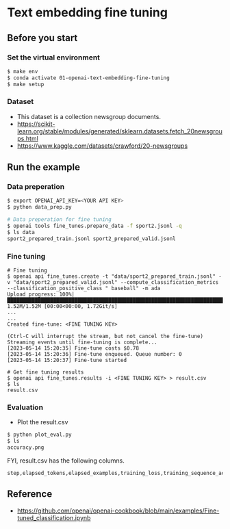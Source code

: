 # Text embedding fine tuning

## Before you start
### Set the virtual environment
```bash
$ make env
$ conda activate 01-openai-text-embedding-fine-tuning
$ make setup
```
### Dataset
- This dataset is a collection newsgroup documents.
- https://scikit-learn.org/stable/modules/generated/sklearn.datasets.fetch_20newsgroups.html
- https://www.kaggle.com/datasets/crawford/20-newsgroups

## Run the example
### Data preperation
```bash
$ export OPENAI_API_KEY=<YOUR API KEY>
$ python data_prep.py

# Data preperation for fine tuning
$ openai tools fine_tunes.prepare_data -f sport2.jsonl -q
$ ls data
sport2_prepared_train.jsonl sport2_prepared_valid.jsonl
```

### Fine tuning
```
# Fine tuning
$ openai api fine_tunes.create -t "data/sport2_prepared_train.jsonl" -v "data/sport2_prepared_valid.jsonl" --compute_classification_metrics --classification_positive_class " baseball" -m ada
Upload progress: 100%|██████████████████████████████████████████████████████████████████████████████████████████████| 1.52M/1.52M [00:00<00:00, 1.72Git/s]
...
...
Created fine-tune: <FINE TUNING KEY>

(Ctrl-C will interrupt the stream, but not cancel the fine-tune)
Streaming events until fine-tuning is complete...
[2023-05-14 15:20:35] Fine-tune costs $0.78
[2023-05-14 15:20:36] Fine-tune enqueued. Queue number: 0
[2023-05-14 15:20:37] Fine-tune started

# Get fine tuning results
$ openai api fine_tunes.results -i <FINE TUNING KEY> > result.csv
$ ls
result.csv
```
### Evaluation
- Plot the result.csv
```bash
$ python plot_eval.py
$ ls
accuracy.png
```

FYI, result.csv has the following columns.
```
step,elapsed_tokens,elapsed_examples,training_loss,training_sequence_accuracy,training_token_accuracy,validation_loss,validation_sequence_accuracy,validation_token_accuracy,classification/accuracy,classification/precision,classification/recall,classification/auroc,classification/auprc,classification/f1.0
```


## Reference
- https://github.com/openai/openai-cookbook/blob/main/examples/Fine-tuned_classification.ipynb